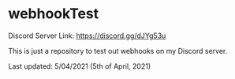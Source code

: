 # webhookTest
Discord Server Link: https://discord.gg/dJYg53u

This is just a repository to test out webhooks on my Discord server.

Last updated: 5/04/2021 (5th of April, 2021)
